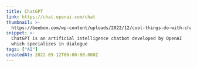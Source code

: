 ```yaml
---
title: ChatGPT
link: https://chat.openai.com/chat
thumbnail: >-
  https://beebom.com/wp-content/uploads/2022/12/cool-things-do-with-chatgpt-featured.jpg
snippet: >-
  ChatGPT is an artificial intelligence chatbot developed by OpenAI
  which specializes in dialogue
tags: ["AI"]
createdAt: 2022-09-12T00:00:00.000Z
---
```

